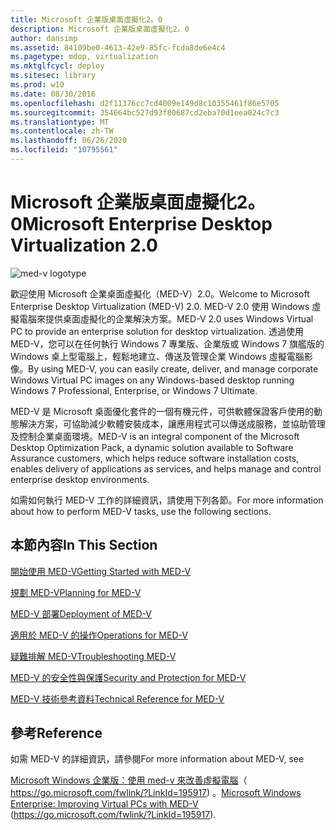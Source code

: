 ```yaml
---
title: Microsoft 企業版桌面虛擬化2。0
description: Microsoft 企業版桌面虛擬化2。0
author: dansimp
ms.assetid: 84109be0-4613-42e9-85fc-fcda8de6e4c4
ms.pagetype: mdop, virtualization
ms.mktglfcycl: deploy
ms.sitesec: library
ms.prod: w10
ms.date: 08/30/2016
ms.openlocfilehash: d2f11376cc7cd4009e149d8c10355461f86e5705
ms.sourcegitcommit: 354664bc527d93f80687cd2eba70d1eea024c7c3
ms.translationtype: MT
ms.contentlocale: zh-TW
ms.lasthandoff: 06/26/2020
ms.locfileid: "10795561"
---
```

# <span data-ttu-id="a8764-103">Microsoft 企業版桌面虛擬化2。0</span><span class="sxs-lookup"><span data-stu-id="a8764-103">Microsoft Enterprise Desktop Virtualization 2.0</span></span>


![med-v logotype](images/med-v2logo.gif)

<span data-ttu-id="a8764-105">歡迎使用 Microsoft 企業桌面虛擬化（MED-V）2.0。</span><span class="sxs-lookup"><span data-stu-id="a8764-105">Welcome to Microsoft Enterprise Desktop Virtualization (MED-V) 2.0.</span></span> <span data-ttu-id="a8764-106">MED-V 2.0 使用 Windows 虛擬電腦來提供桌面虛擬化的企業解決方案。</span><span class="sxs-lookup"><span data-stu-id="a8764-106">MED-V 2.0 uses Windows Virtual PC to provide an enterprise solution for desktop virtualization.</span></span> <span data-ttu-id="a8764-107">透過使用 MED-V，您可以在任何執行 Windows 7 專業版、企業版或 Windows 7 旗艦版的 Windows 桌上型電腦上，輕鬆地建立、傳送及管理企業 Windows 虛擬電腦影像。</span><span class="sxs-lookup"><span data-stu-id="a8764-107">By using MED-V, you can easily create, deliver, and manage corporate Windows Virtual PC images on any Windows-based desktop running Windows 7 Professional, Enterprise, or Windows 7 Ultimate.</span></span>

<span data-ttu-id="a8764-108">MED-V 是 Microsoft 桌面優化套件的一個有機元件，可供軟體保證客戶使用的動態解決方案，可協助減少軟體安裝成本，讓應用程式可以傳送成服務，並協助管理及控制企業桌面環境。</span><span class="sxs-lookup"><span data-stu-id="a8764-108">MED-V is an integral component of the Microsoft Desktop Optimization Pack, a dynamic solution available to Software Assurance customers, which helps reduce software installation costs, enables delivery of applications as services, and helps manage and control enterprise desktop environments.</span></span>

<span data-ttu-id="a8764-109">如需如何執行 MED-V 工作的詳細資訊，請使用下列各節。</span><span class="sxs-lookup"><span data-stu-id="a8764-109">For more information about how to perform MED-V tasks, use the following sections.</span></span>

## <span data-ttu-id="a8764-110">本節內容</span><span class="sxs-lookup"><span data-stu-id="a8764-110">In This Section</span></span>


[<span data-ttu-id="a8764-111">開始使用 MED-V</span><span class="sxs-lookup"><span data-stu-id="a8764-111">Getting Started with MED-V</span></span>](getting-started-with-med-vmedv2.md)

[<span data-ttu-id="a8764-112">規劃 MED-V</span><span class="sxs-lookup"><span data-stu-id="a8764-112">Planning for MED-V</span></span>](planning-for-med-v.md)

[<span data-ttu-id="a8764-113">MED-V 部署</span><span class="sxs-lookup"><span data-stu-id="a8764-113">Deployment of MED-V</span></span>](deployment-of-med-v.md)

[<span data-ttu-id="a8764-114">適用於 MED-V 的操作</span><span class="sxs-lookup"><span data-stu-id="a8764-114">Operations for MED-V</span></span>](operations-for-med-v.md)

[<span data-ttu-id="a8764-115">疑難排解 MED-V</span><span class="sxs-lookup"><span data-stu-id="a8764-115">Troubleshooting MED-V</span></span>](troubleshooting-med-vmedv2.md)

[<span data-ttu-id="a8764-116">MED-V 的安全性與保護</span><span class="sxs-lookup"><span data-stu-id="a8764-116">Security and Protection for MED-V</span></span>](security-and-protection-for-med-v.md)

[<span data-ttu-id="a8764-117">MED-V 技術參考資料</span><span class="sxs-lookup"><span data-stu-id="a8764-117">Technical Reference for MED-V</span></span>](technical-reference-for-med-v.md)

## <span data-ttu-id="a8764-118">參考</span><span class="sxs-lookup"><span data-stu-id="a8764-118">Reference</span></span>


<span data-ttu-id="a8764-119">如需 MED-V 的詳細資訊，請參閱</span><span class="sxs-lookup"><span data-stu-id="a8764-119">For more information about MED-V, see</span></span>

<span data-ttu-id="a8764-120">[Microsoft Windows 企業版：使用 med-v 來改善虛擬電腦](https://go.microsoft.com/fwlink/?LinkId=195917)（ https://go.microsoft.com/fwlink/?LinkId=195917) 。</span><span class="sxs-lookup"><span data-stu-id="a8764-120">[Microsoft Windows Enterprise: Improving Virtual PCs with MED-V](https://go.microsoft.com/fwlink/?LinkId=195917) (https://go.microsoft.com/fwlink/?LinkId=195917).</span></span>

 

 





